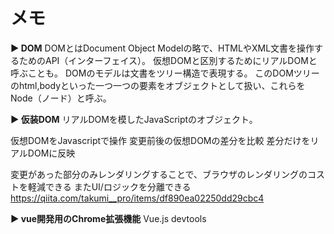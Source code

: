 # メモ

**▶︎ DOM**
DOMとはDocument Object Modelの略で、HTMLやXML文書を操作するためのAPI（インターフェイス）。
仮想DOMと区別するためにリアルDOMと呼ぶことも。
DOMのモデルは文書をツリー構造で表現する。
このDOMツリーのhtml,bodyといった一つ一つの要素をオブジェクトとして扱い、これらをNode（ノード）と呼ぶ。

**▶︎ 仮装DOM**
リアルDOMを模したJavaScriptのオブジェクト。

仮想DOMをJavascriptで操作
変更前後の仮想DOMの差分を比較
差分だけをリアルDOMに反映

変更があった部分のみレンダリングすることで、ブラウザのレンダリングのコストを軽減できる
またUI/ロジックを分離できる
https://qiita.com/takumi__pro/items/df890ea02250dd29cbc4

**▶︎ vue開発用のChrome拡張機能**
Vue.js devtools

